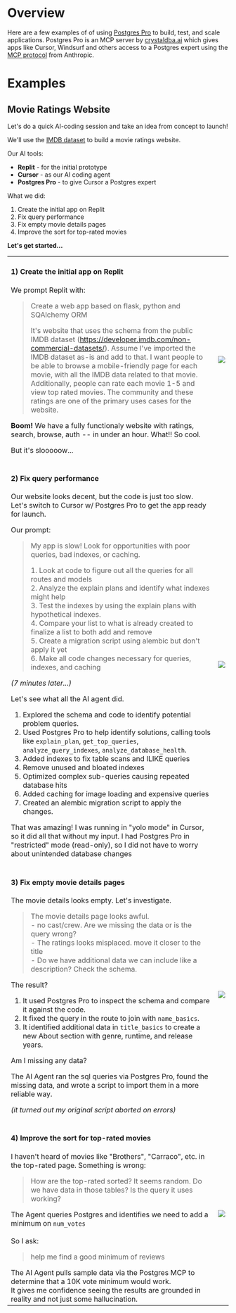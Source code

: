 # Overview

Here are a few examples of of using [Postgres Pro](https://github.com/crystaldba/postgres-mcp) to build, test, and scale applications. Postgres Pro is an MCP server by [crystaldba.ai](crystaldba.ai) which gives apps like Cursor, Windsurf and others access to a Postgres expert using the [MCP protocol](https://modelcontextprotocol.io/introduction) from Anthropic.

# Examples

## Movie Ratings Website

Let's do a quick AI-coding session and take an idea from concept to launch!

We'll use the [IMDB dataset](https://developer.imdb.com/non-commercial-datasets/) to build a movie ratings website.

Our AI tools:
- **Replit** - for the initial prototype
- **Cursor** - as our AI coding agent
- **Postgres Pro** - to give Cursor a Postgres expert

What we did:
1) Create the initial app on Replit
2) Fix query performance
3) Fix empty movie details pages
4) Improve the sort for top-rated movies

**Let's get started...**

<table>
  <tbody>
    <tr>
      <td align="left" valign="top">
        <h4>1) Create the initial app on Replit</h4>
        <p>We prompt Replit with:</p>
        <blockquote>
          <p>Create a web app based on flask, python and SQAlchemy ORM</p>
          <p>It's website that uses the schema from the public IMDB dataset (<a href="https://developer.imdb.com/non-commercial-datasets/">https://developer.imdb.com/non-commercial-datasets/</a>). Assume I've imported the IMDB dataset as-is and add to that. I want people to be able to browse a mobile-friendly page for each movie, with all the IMDB data related to that movie. Additionally, people can rate each movie 1-5 and view top rated movies. The community and these ratings are one of the primary uses cases for the website.</p>
        </blockquote>
        <p><b>Boom!</b> We have a fully functionaly website with ratings, search, browse, auth -- in under an hour.  What!!  So cool.</p>
        <p>But it's slooooow...</p>
    </td>
      <td align="center"><img src="https://deploy-preview-152--elated-shockley-6a4090.netlify.app/demos/mc-0-initial-app.png"/></td>
    </tr>
    <tr>
      <td align="left" valign="top">
        <h4>2) Fix query performance</h4>
        <p>Our website looks decent, but the code is just too slow.<br/>
        Let's switch to Cursor w/ Postgres Pro to get the app ready for launch.</p>
        <p>Our prompt:</p>
        <blockquote>
          <p>My app is slow!  Look for opportunities with poor queries, bad indexes, or caching.</p>
          <div>1. Look at code to figure out all the queries for all routes and models</div>
          <div>2. Analyze the explain plans and identify what indexes might help</div>
          <div>3. Test the indexes by using the explain plans with hypothetical indexes.</div>
          <div>4. Compare your list to what is already created to finalize a list to both add and remove</div>
          <div>5. Create a migration script using alembic but don't apply it yet</div>
          <div>6. Make all code changes necessary for queries, indexes, and caching</div>
        </blockquote>
        <div><em>(7 minutes later...)</em></div>
        <p>Let's see what all the AI agent did.</p>
        <ol>
          <li>Explored the schema and code to identify potential problem queries.</li>
          <li>Used Postgres Pro to help identify solutions, calling tools like <code>explain_plan</code>, <code>get_top_queries</code>, <code>analyze_query_indexes</code>, <code>analyze_database_health</code>.</li>
          <li>Added indexes to fix table scans and ILIKE queries</li>
          <li>Remove unused and bloated indexes</li>
          <li>Optimized complex sub-queries causing repeated database hits</li>
          <li>Added caching for image loading and expensive queries</li>
          <li>Created an alembic migration script to apply the changes.</li>
        </ol>
        <p>That was amazing! I was running in "yolo mode" in Cursor, so it did all that without my input. I had Postgres Pro in "restricted" mode (read-only), so I did not have to worry about unintended database changes</p>
      </td>
      <td align="center"><a href="https://youtu.be/1yEPbP_Sve0"><img src="https://deploy-preview-152--elated-shockley-6a4090.netlify.app/demos/mc-1-go-0-to-1.png"/></a></td>
    </tr>
    <tr>
      <td align="left" valign="top">
        <h4>3) Fix empty movie details pages</h4>
        <p>The movie details looks empty. Let's investigate.</p>
        <blockquote>
          <div>The movie details page looks awful.</div>
          <div>- no cast/crew. Are we missing the data or is the query wrong?</div>
          <div>- The ratings looks misplaced. move it closer to the title</div>
          <div>- Do we have additional data we can include like a description? Check the schema.</div>
        </blockquote>
        <div>The result?</div>
        <ol>
          <li>It used Postgres Pro to inspect the schema and compare it against the code.</li>
          <li>It fixed the query in the route to join with <code>name_basics</code>.</li>
          <li>It identified additional data in <code>title_basics</code>
          to create a new About section with genre, runtime, and release years.</li>
        </ol>
        <p>Am I missing any data?</p>
        <p>The AI Agent ran the sql queries via Postgres Pro, found the missing data, and wrote a script
        to import them in a more reliable way.</p>
        <div><em>(it turned out my original script aborted on errors)</em></p>
      </td>
      <td align="center"><a href="https://youtu.be/1yEPbP_Sve0"><img src="https://deploy-preview-152--elated-shockley-6a4090.netlify.app/demos/mc-2-movie-details.png"/></a></td>
    </tr>
    <tr>
      <td align="left" valign="top">
        <h4>4) Improve the sort for top-rated movies</h4>
        <p>I haven't heard of movies like "Brothers", "Carraco", etc. in the top-rated page. Something is wrong:</p>
        <blockquote>
          <div>How are the top-rated sorted?  It seems random.
          Do we have data in those tables?  Is the query it uses working?</div>
        </blockquote>
        <div>The Agent queries Postgres and identifies we need to add a minimum on <code>num_votes</code></div>
        <br/>
        <div>So I ask:</div>
        <blockquote>
          <div>help me find a good minimum of reviews</div>
        </blockquote>
        <div>The AI Agent pulls sample data via the Postgres MCP to determine that a 10K vote minimum would work.</div>
        <div>It gives me confidence seeing the results are grounded in reality and not just some hallucination.</div>
      </td>
      <td align="center"><a href="https://youtube.com/shorts/UTqmeiC2xU8"><img src="https://deploy-preview-152--elated-shockley-6a4090.netlify.app/demos/mc-3-top-rated-sort.png"/></a></td>
    </tr>
  </tbody>
</table>

